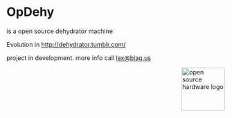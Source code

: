 OpDehy
======

is a open source dehydrator machine

Evolution in http://dehydrator.tumblr.com/

project in development. more info call lex@blag.us

<img src="https://raw.github.com/rascalmicro/oshw-logo/gh-pages/logos/oshw-logo-100-px.png" alt="open source hardware logo" width="100" height="100" style="float:right" />